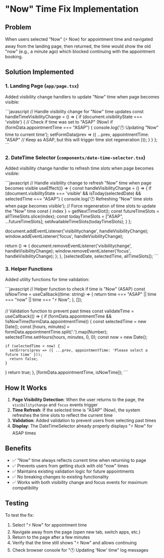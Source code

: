 # "Now" Time Fix Implementation

## Problem
When users selected "Now" (⚡ Now) for appointment time and navigated away from the landing page, then returned, the time would show the old "now" (e.g., a minute ago) which blocked continuing with the appointment booking.

## Solution Implemented

### 1. Landing Page (`app/page.tsx`)
Added visibility change handlers to update "Now" time when page becomes visible:

\`\`\`javascript
// Handle visibility change for "Now" time updates
const handleTimeVisibilityChange = () => {
  if (document.visibilityState === 'visible') {
    // Check if time was set to "ASAP" (Now)
    if (formData.appointmentTime === "ASAP") {
      console.log('🕐 Updating "Now" time to current time');
      setFormData(prev => ({
        ...prev,
        appointmentTime: "ASAP" // Keep as ASAP, but this will trigger time slot regeneration
      }));
    }
  }
};
\`\`\`

### 2. DateTime Selector (`components/date-time-selector.tsx`)
Added visibility change handler to refresh time slots when page becomes visible:

\`\`\`javascript
// Handle visibility change to refresh "Now" time when page becomes visible
useEffect(() => {
  const handleVisibilityChange = () => {
    if (document.visibilityState === 'visible' && isToday(selectedDate) && selectedTime === "ASAP") {
      console.log('🕐 Refreshing "Now" time slots when page becomes visible');
      // Force regeneration of time slots to update the "Now" time
      const { index } = getNextTimeSlot();
      const futureTimeSlots = allTimeSlots.slice(index);
      const todayTimeSlots = ["ASAP", ...futureTimeSlots];
      setAvailableTimeSlots(todayTimeSlots);
    }
  };

  document.addEventListener('visibilitychange', handleVisibilityChange);
  window.addEventListener('focus', handleVisibilityChange);
  
  return () => {
    document.removeEventListener('visibilitychange', handleVisibilityChange);
    window.removeEventListener('focus', handleVisibilityChange);
  };
}, [selectedDate, selectedTime, allTimeSlots]);
\`\`\`

### 3. Helper Functions
Added utility functions for time validation:

\`\`\`javascript
// Helper function to check if time is "Now" (ASAP)
const isNowTime = useCallback((time: string) => {
  return time === "ASAP" || time === "now" || time === "⚡ Now";
}, []);

// Validation function to prevent past times
const validateTime = useCallback(() => {
  if (formData.appointmentTime && !isNowTime(formData.appointmentTime)) {
    const selectedTime = new Date();
    const [hours, minutes] = formData.appointmentTime.split(':').map(Number);
    selectedTime.setHours(hours, minutes, 0, 0);
    const now = new Date();
    
    if (selectedTime < now) {
      setErrors(prev => ({ ...prev, appointmentTime: 'Please select a future time' }));
      return false;
    }
  }
  return true;
}, [formData.appointmentTime, isNowTime]);
\`\`\`

## How It Works

1. **Page Visibility Detection**: When the user returns to the page, the `visibilitychange` and `focus` events trigger
2. **Time Refresh**: If the selected time is "ASAP" (Now), the system refreshes the time slots to reflect the current time
3. **Validation**: Added validation to prevent users from selecting past times
4. **Display**: The DateTimeSelector already properly displays "⚡ Now" for ASAP times

## Benefits

- ✅ "Now" time always reflects current time when returning to page
- ✅ Prevents users from getting stuck with old "now" times
- ✅ Maintains existing validation logic for future appointments
- ✅ No breaking changes to existing functionality
- ✅ Works with both visibility change and focus events for maximum compatibility

## Testing

To test the fix:
1. Select "⚡ Now" for appointment time
2. Navigate away from the page (open new tab, switch apps, etc.)
3. Return to the page after a few minutes
4. Verify that the time still shows "⚡ Now" and allows continuing
5. Check browser console for "🕐 Updating 'Now' time" log messages
